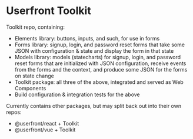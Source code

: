 # Userfront Toolkit

Toolkit repo, containing:

- Elements library: buttons, inputs, and such, for use in forms
- Forms library: signup, login, and password reset forms that take some JSON with configuration & state and display the form in that state
- Models library: models (statecharts) for signup, login, and password reset forms that are initialized with JSON configuration, receive events from the forms and the context, and produce some JSON for the forms on state change
- Toolkit package: all three of the above, integrated and served as Web Components
- Build configuration & integration tests for the above

Currently contains other packages, but may split back out into their own repos:
- @userfront/react + Toolkit
- @userfront/vue + Toolkit